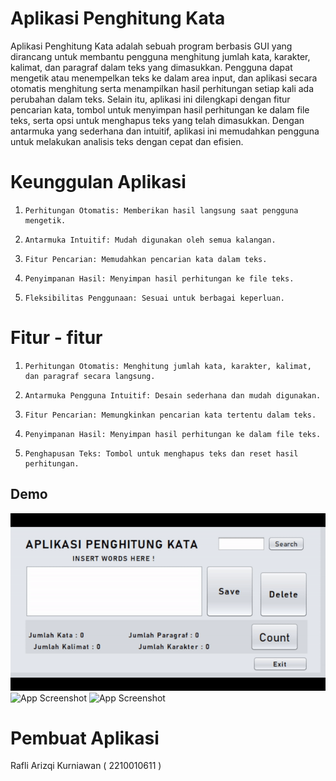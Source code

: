 # Aplikasi Penghitung Kata
 
Aplikasi Penghitung Kata adalah sebuah program berbasis GUI yang dirancang untuk membantu pengguna menghitung jumlah kata, karakter, kalimat, dan paragraf dalam teks yang dimasukkan. Pengguna dapat mengetik atau menempelkan teks ke dalam area input, dan aplikasi secara otomatis menghitung serta menampilkan hasil perhitungan setiap kali ada perubahan dalam teks. Selain itu, aplikasi ini dilengkapi dengan fitur pencarian kata, tombol untuk menyimpan hasil perhitungan ke dalam file teks, serta opsi untuk menghapus teks yang telah dimasukkan. Dengan antarmuka yang sederhana dan intuitif, aplikasi ini memudahkan pengguna untuk melakukan analisis teks dengan cepat dan efisien.

   
# Keunggulan Aplikasi

1.     Perhitungan Otomatis: Memberikan hasil langsung saat pengguna mengetik.
2.     Antarmuka Intuitif: Mudah digunakan oleh semua kalangan.
3.     Fitur Pencarian: Memudahkan pencarian kata dalam teks.
4.     Penyimpanan Hasil: Menyimpan hasil perhitungan ke file teks.
5.     Fleksibilitas Penggunaan: Sesuai untuk berbagai keperluan.



# Fitur - fitur

1.     Perhitungan Otomatis: Menghitung jumlah kata, karakter, kalimat, dan paragraf secara langsung.
2.     Antarmuka Pengguna Intuitif: Desain sederhana dan mudah digunakan.
3.     Fitur Pencarian: Memungkinkan pencarian kata tertentu dalam teks.
4.     Penyimpanan Hasil: Menyimpan hasil perhitungan ke dalam file teks.
5.     Penghapusan Teks: Tombol untuk menghapus teks dan reset hasil perhitungan.

## Demo
![App Screenshot](https://github.com/rafkrnwnworkspace/AplikasiPenghitungKata/blob/044562328089080203994e2f62de9a9c8bc185cb/pic/bukti.gif)
![App Screenshot]([https://github.com/rafkrnwnworkspace/AplikasiPenghitungKata/blob/044562328089080203994e2f62de9a9c8bc185cb/pic/bukti.gif](https://github.com/rafkrnwnworkspace/AplikasiPenghitungKata/blob/044562328089080203994e2f62de9a9c8bc185cb/pic/fotobuttonsaveoptionpane.png))
![App Screenshot]([https://github.com/rafkrnwnworkspace/AplikasiCekGanjilGenap/blob/d651846c34b2fa3766b4b97f94bb3440d23a0012/pic/CekGanjilGenap.png](https://github.com/rafkrnwnworkspace/AplikasiPenghitungKata/blob/044562328089080203994e2f62de9a9c8bc185cb/pic/fotobuttonsearchnya.png))

# Pembuat Aplikasi
 Rafli Arizqi Kurniawan ( 2210010611 ) 

